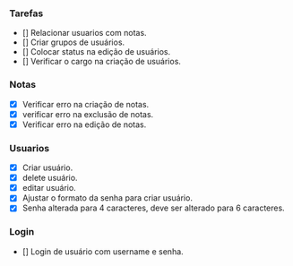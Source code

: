### Tarefas

- [] Relacionar usuarios com notas.
- [] Criar grupos de usuários.
- [] Colocar status na edição de usuários.
- [] Verificar o cargo na criação de usuários.

### Notas

- [x] Verificar erro na criação de notas.
- [x] verificar erro na exclusão de notas.
- [x] Verificar erro na edição de notas.

### Usuarios

- [x] Criar usuário.
- [x] delete usuário.
- [x] editar usuário.
- [x] Ajustar o formato da senha para criar usuário.
- [x] Senha alterada para 4 caracteres, deve ser alterado para 6 caracteres.

### Login

- [] Login de usuário com username e senha.
